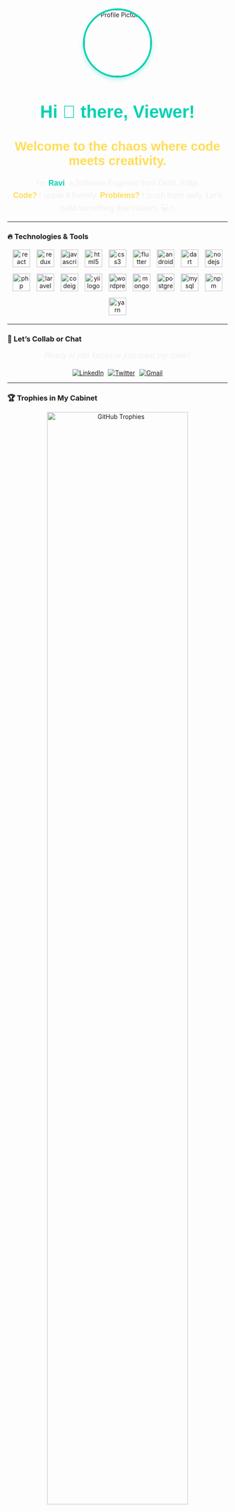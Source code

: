 <p align="center">
  <img src="https://media.licdn.com/dms/image/v2/D5603AQFmV9xVu1Ur8A/profile-displayphoto-shrink_400_400/B56ZTtTUCxHQAg-/0/1739148051130?e=1744848000&v=beta&t=qnmN-GF-f-IoO7GrmHbFm2J47h2uV2I3HJ7BpuQpIjs" alt="Profile Picture" width="150" style="border-radius: 50%; border: 4px solid #00d1b2; box-shadow: 0 4px 10px rgba(0, 209, 178, 0.3);">
</p>

<h1 align="center" style="color: #00d1b2; font-family: 'Poppins', sans-serif; font-size: 2.5rem; margin-bottom: 10px;">Hi 👋 there, Viewer!</h1>

<h3 align="center" style="color: #ffdd57; font-family: 'Poppins', sans-serif; font-size: 1.8rem; margin-bottom: 20px;">Welcome to the chaos where code meets creativity.</h3>

<p align="center" style="color: #f0f0f0; font-family: 'Poppins', sans-serif; font-size: 1.1rem; line-height: 1.6;">
  I’m <strong style="color: #00d1b2;">Ravi</strong>, a Software Engineer from Delhi, India. <br> 
  <strong style="color: #ffdd57;">Code?</strong> I speak it fluently. <strong style="color: #ffdd57;">Problems?</strong> I crush them daily. Let’s build something that matters. 💻🔥
</p>

---

### 🔥 Technologies & Tools

<div align="center" style="display: flex; flex-wrap: wrap; justify-content: center; gap: 15px; margin: 20px 0;">
  <!-- Frontend Technologies -->
  <img src="https://cdn.jsdelivr.net/gh/devicons/devicon/icons/react/react-original.svg" height="40" alt="react logo" title="React">
  <img src="https://cdn.jsdelivr.net/gh/devicons/devicon/icons/redux/redux-original.svg" height="40" alt="redux logo" title="Redux">
  <img src="https://cdn.jsdelivr.net/gh/devicons/devicon/icons/javascript/javascript-original.svg" height="40" alt="javascript logo" title="JavaScript">
  <img src="https://cdn.jsdelivr.net/gh/devicons/devicon/icons/html5/html5-original.svg" height="40" alt="html5 logo" title="HTML5">
  <img src="https://cdn.jsdelivr.net/gh/devicons/devicon/icons/css3/css3-original.svg" height="40" alt="css3 logo" title="CSS3">
  <img src="https://cdn.jsdelivr.net/gh/devicons/devicon/icons/flutter/flutter-original.svg" height="40" alt="flutter logo" title="Flutter">
  <img src="https://cdn.jsdelivr.net/gh/devicons/devicon/icons/androidstudio/androidstudio-original.svg" height="40" alt="androidstudio logo" title="Android Studio">
  <img src="https://cdn.jsdelivr.net/gh/devicons/devicon/icons/dart/dart-original.svg" height="40" alt="dart logo" title="Dart">

  <!-- Backend Technologies -->
  <img src="https://cdn.jsdelivr.net/gh/devicons/devicon/icons/nodejs/nodejs-original.svg" height="40" alt="nodejs logo" title="Node.js">
  <img src="https://cdn.jsdelivr.net/gh/devicons/devicon/icons/php/php-original.svg" height="40" alt="php logo" title="PHP">
  <img src="https://cdn.jsdelivr.net/gh/devicons/devicon/icons/laravel/laravel-original.svg" height="40" alt="laravel logo" title="Laravel">
  <img src="https://cdn.jsdelivr.net/gh/devicons/devicon/icons/codeigniter/codeigniter-plain.svg" height="40" alt="codeigniter logo" title="CodeIgniter">
  <img src="https://cdn.jsdelivr.net/gh/devicons/devicon/icons/yii/yii-original.svg" height="40" alt="yii logo" title="Yii">

  <!-- CMS & Others -->
  <img src="https://cdn.jsdelivr.net/gh/devicons/devicon/icons/wordpress/wordpress-original.svg" height="40" alt="wordpress logo" title="WordPress">

  <!-- Databases -->
  <img src="https://cdn.jsdelivr.net/gh/devicons/devicon/icons/mongodb/mongodb-original.svg" height="40" alt="mongodb logo" title="MongoDB">
  <img src="https://cdn.jsdelivr.net/gh/devicons/devicon/icons/postgresql/postgresql-original.svg" height="40" alt="postgresql logo" title="PostgreSQL">
  <img src="https://cdn.jsdelivr.net/gh/devicons/devicon/icons/mysql/mysql-original.svg" height="40" alt="mysql logo" title="MySQL">

  <!-- Tools & Package Managers -->
  <img src="https://cdn.jsdelivr.net/gh/devicons/devicon/icons/npm/npm-original-wordmark.svg" height="40" alt="npm logo" title="NPM">
  <img src="https://cdn.jsdelivr.net/gh/devicons/devicon/icons/yarn/yarn-original.svg" height="40" alt="yarn logo" title="Yarn">
</div>

---

### 💬 Let’s Collab or Chat

<p align="center" style="color: #f0f0f0; font-family: 'Poppins', sans-serif; font-size: 1.1rem; margin-bottom: 20px;">
  <em>Ready to join forces or just roast my code?</em>
</p>

<p align="center" style="display: flex; justify-content: center; gap: 10px;">
  <a href="https://www.linkedin.com/in/ravibajia/">
    <img src="https://img.shields.io/static/v1?message=LinkedIn&logo=linkedin&label=&color=0077B5&logoColor=white&labelColor=&style=for-the-badge" alt="LinkedIn">
  </a>
  <a href="https://twitter.com/ravibajia">
    <img src="https://img.shields.io/static/v1?message=Twitter&logo=twitter&label=&color=1DA1F2&logoColor=white&labelColor=&style=for-the-badge" alt="Twitter">
  </a>
  <a href="mailto:ravi@example.com">
    <img src="https://img.shields.io/static/v1?message=Gmail&logo=gmail&label=&color=D14836&logoColor=white&labelColor=&style=for-the-badge" alt="Gmail">
  </a>
</p>

---

### 🏆 Trophies in My Cabinet

<p align="center">
  <img src="https://github-profile-trophy.vercel.app/?username=RaviBajia&theme=radical&no-frame=true" alt="GitHub Trophies" width="80%">
</p>

---

### 📊 GitHub Glory

<p align="center" style="display: flex; flex-wrap: wrap; justify-content: center; gap: 20px;">
  <img src="https://github-readme-stats.vercel.app/api?username=RaviBajia&show_icons=true&theme=radical&hide_border=true&include_all_commits=true" alt="GitHub Stats" width="45%">
  <img src="https://github-readme-streak-stats.herokuapp.com/?user=RaviBajia&theme=radical&hide_border=true" alt="GitHub Streak" width="45%">
</p>

---

<p align="center" style="color: #00d1b2; font-family: 'Poppins', sans-serif; font-size: 1.2rem; margin-top: 20px;">
  <strong>🌟 Coded with caffeine and chaos by Ravi 🌟</strong>
</p>

<p align="center" style="color: #f0f0f0; font-family: 'Poppins', sans-serif; font-size: 1.1rem;">
  😎 Thank you for visiting my profile!
</p>
